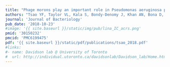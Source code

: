 ```yaml
---
title: "Phage morons play an important role in Pseudomonas aeruginosa phenotypes"
authors: "Tsao YF, Taylor VL, Kala S, Bondy-Denomy J, Khan AN, Bona D, Cattoir V, Lory S, Davidson AR, Maxwell KL."
journal: 'Journal of Bacteriology'
pub_date: '2018-10-23'
#image: '{{ site.baseurl }}/static/img/pub/lina_IC_acrs.png'
pmid: '30150232'
pmcid: 'PMC6199475'
pdf: '{{ site.baseurl }}/static/pdf/publications/tsao_2018.pdf'
#links:
#- name: Davidson lab @ University of Toronto
#  url: http://individual.utoronto.ca/davidsonlab/Davidson_lab/Home.html
---
```

